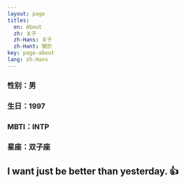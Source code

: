 ```yaml
---
layout: page
titles:
  en: About
  zh: 关于
  zh-Hans: 关于
  zh-Hant: 關於
key: page-about
lang: zh-Hans
---
```


### 性别：男
### 生日：1997
### MBTI：INTP
### 星座：双子座
## I want just be better than yesterday. :+1:

